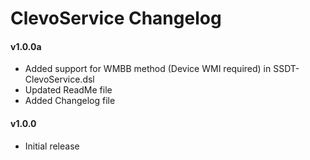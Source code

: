 ClevoService Changelog
====================
#### v1.0.0a
- Added support for WMBB method (Device WMI required) in SSDT-ClevoService.dsl
- Updated ReadMe file
- Added Changelog file

#### v1.0.0
- Initial release
